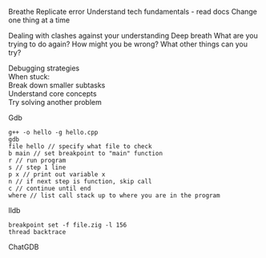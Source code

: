 

Breathe
Replicate error
Understand tech fundamentals - read docs
Change one thing at a time

Dealing with clashes against your understanding
Deep breath
What are you trying to do again?
How might you be wrong?
What other things can you try?

Debugging strategies  
When stuck:  
Break down smaller subtasks  
Understand core concepts  
Try solving another problem

Gdb
```
g++ -o hello -g hello.cpp
gdb
file hello // specify what file to check
b main // set breakpoint to "main" function
r // run program
s // step 1 line
p x // print out variable x
n // if next step is function, skip call
c // continue until end
where // list call stack up to where you are in the program
```

lldb
```
breakpoint set -f file.zig -l 156
thread backtrace
```

ChatGDB